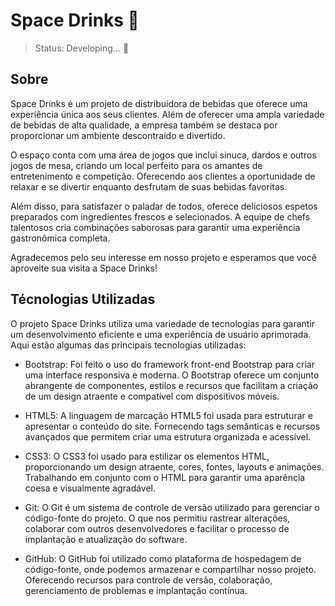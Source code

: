 # Space Drinks 🚀

> Status: Developing... 🚧

## Sobre
Space Drinks é um projeto de distribuidora de bebidas que oferece uma experiência única aos seus clientes. Além de oferecer uma ampla variedade de bebidas de alta qualidade, a empresa também se destaca por proporcionar um ambiente descontraído e divertido.

O espaço conta com uma área de jogos que inclui sinuca, dardos e outros jogos de mesa, criando um local perfeito para os amantes de entretenimento e competição. Oferecendo aos clientes a oportunidade de relaxar e se divertir enquanto desfrutam de suas bebidas favoritas.

Além disso, para satisfazer o paladar de todos, oferece deliciosos espetos preparados com ingredientes frescos e selecionados. A equipe de chefs talentosos cria combinações saborosas para garantir uma experiência gastronômica completa.

Agradecemos pelo seu interesse em nosso projeto e esperamos que você aproveite sua visita a Space Drinks!

## Técnologias Utilizadas
O projeto Space Drinks utiliza uma variedade de tecnologias para garantir um desenvolvimento eficiente e uma experiência de usuário aprimorada. Aqui estão algumas das principais tecnologias utilizadas:

* Bootstrap: Foi feito o uso do framework front-end Bootstrap para criar uma interface responsiva e moderna. O Bootstrap oferece um conjunto abrangente de componentes, estilos e recursos que facilitam a criação de um design atraente e compatível com dispositivos móveis.

* HTML5: A linguagem de marcação HTML5 foi usada para estruturar e apresentar o conteúdo do site. Fornecendo tags semânticas e recursos avançados que permitem criar uma estrutura organizada e acessível.

* CSS3: O CSS3 foi usado para estilizar os elementos HTML, proporcionando um design atraente, cores, fontes, layouts e animações. Trabalhando em conjunto com o HTML para garantir uma aparência coesa e visualmente agradável.

* Git: O Git é um sistema de controle de versão utilizado para gerenciar o código-fonte do projeto. O que nos permitiu rastrear alterações, colaborar com outros desenvolvedores e facilitar o processo de implantação e atualização do software.

* GitHub: O GitHub foi utilizado como plataforma de hospedagem de código-fonte, onde podemos armazenar e compartilhar nosso projeto. Oferecendo recursos para controle de versão, colaboração, gerenciamento de problemas e implantação contínua.


